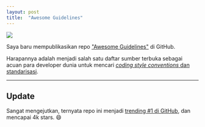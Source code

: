 ```yaml
---
layout: post
title:  "Awesome Guidelines"
---
```


![](https://wahyukristianto.com/awesome-guidelines/assets/header.png)

Saya baru mempublikasikan repo ["Awesome Guidelines"](https://github.com/Kristories/awesome-guidelines) di GitHub.

Harapannya adalah menjadi salah satu daftar sumber terbuka sebagai acuan para developer dunia untuk mencari [*coding style conventions* dan standarisasi](https://en.wikipedia.org/wiki/Coding_conventions).

---

## Update

Sangat mengejutkan, ternyata repo ini menjadi [trending #1 di GitHub](https://github.com/trending), dan mencapai 4k stars. :smile:

